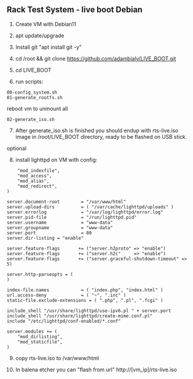 Rack Test System - live boot Debian
-----------------------------------

1. Create VM with Debian11

2. apt update/upgrade

3. Install git "apt install git -y"

4. cd /root && git clone https://github.com/adambialy/LIVE_BOOT.git	

5. cd LIVE_BOOT

6. run scripts:

```
00-config_system.sh 
01-generate_rootfs.sh
```
reboot vm to unmount all 
```
02-generate_iso.sh
```

7. After generate_iso.sh is finished you should endup with rts-live.iso image in /root/LIVE_BOOT directory, ready to be flashed on USB stick.

optional

8. install lighttpd on VM with config:

```server.modules = (
	"mod_indexfile",
	"mod_access",
	"mod_alias",
 	"mod_redirect",
)

server.document-root        = "/var/www/html"
server.upload-dirs          = ( "/var/cache/lighttpd/uploads" )
server.errorlog             = "/var/log/lighttpd/error.log"
server.pid-file             = "/run/lighttpd.pid"
server.username             = "www-data"
server.groupname            = "www-data"
server.port                 = 80
server.dir-listing = "enable"

server.feature-flags       += ("server.h2proto" => "enable")
server.feature-flags       += ("server.h2c"     => "enable")
server.feature-flags       += ("server.graceful-shutdown-timeout" => 5)

server.http-parseopts = (
)

index-file.names            = ( "index.php", "index.html" )
url.access-deny             = ( "~", ".inc" )
static-file.exclude-extensions = ( ".php", ".pl", ".fcgi" )

include_shell "/usr/share/lighttpd/use-ipv6.pl " + server.port
include_shell "/usr/share/lighttpd/create-mime.conf.pl"
include "/etc/lighttpd/conf-enabled/*.conf"

server.modules += (
	"mod_dirlisting",
	"mod_staticfile",
)
```

9. copy rts-live.iso to /var/www/html

10. In balena etcher you can "flash from url" http://[vm_ip]/rts-live.iso


